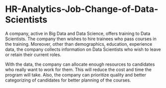 # HR-Analytics-Job-Change-of-Data-Scientists

A company, active in Big Data and Data Science, offers training to Data Scientists. The company then wishes to hire trainees who pass courses in the training. Moreover, other than demographics, education, experience data, the company collects information on Data Scientists who wish to leave or retain their current roles.

With the data, the company can allocate enough resources to candidates who really want to work for them. This will reduce the cost and time the program will take. Also, the company can prioritize quality and better categorizing of candidates for better planning of the courses. 
